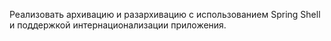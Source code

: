 Реализовать архивацию и разархивацию с использованием Spring Shell и поддержкой интернационализации приложения.